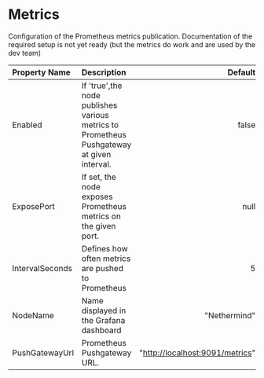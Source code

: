 # Metrics

Configuration of the Prometheus metrics publication. Documentation of the required setup is not yet ready \(but the metrics do work and are used by the dev team\)

| Property Name | Description | Default |
| :--- | :--- | ---: |
| Enabled | If 'true',the node publishes various metrics to Prometheus Pushgateway at given interval. | false |
| ExposePort | If set, the node exposes Prometheus metrics on the given port. | null |
| IntervalSeconds | Defines how often metrics are pushed to Prometheus | 5 |
| NodeName | Name displayed in the Grafana dashboard | "Nethermind" |
| PushGatewayUrl | Prometheus Pushgateway URL. | "[http://localhost:9091/metrics](http://localhost:9091/metrics)" |


